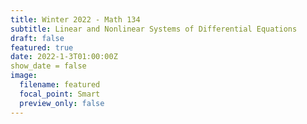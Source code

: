 ```yaml
---
title: Winter 2022 - Math 134
subtitle: Linear and Nonlinear Systems of Differential Equations
draft: false
featured: true
date: 2022-1-3T01:00:00Z
show_date = false
image:
  filename: featured
  focal_point: Smart
  preview_only: false
---
```

